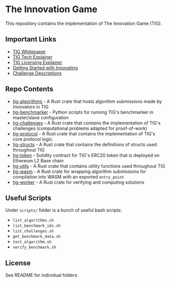 # The Innovation Game

This repository contains the implementation of The Innovation Game (TIG).

## Important Links

* [TIG Whitepaper](docs/whitepaper.pdf)
* [TIG Tech Explainer](docs/tech/1_basics.md)
* [TIG Licensing Explainer](docs/guides/anatomy.md)
* [Getting Started with Innovating](docs/guides/innovating.md)
* [Challenge Descriptions](docs/challenges/satisfiability.md)

## Repo Contents

* [tig-algorithms](./tig-algorithms/README.md) - A Rust crate that hosts algorithm submissions made by Innovators in TIG
* [tig-benchmarker](./tig-benchmarker/README.md) - Python scripts for running TIG's benchmarker in master/slave configuration
* [tig-challenges](./tig-challenges/README.md) - A Rust crate that contains the implementation of TIG's challenges (computational problems adapted for proof-of-work)
* [tig-protocol](./tig-protocol/README.md) - A Rust crate that contains the implementation of TIG's core protocol logic.
* [tig-structs](./tig-structs/README.md) - A Rust crate that contains the definitions of structs used throughout TIG
* [tig-token](./tig-token/README.md) - Solidity contract for TIG's ERC20 token that is deployed on Ethereum L2 Base chain
* [tig-utils](./tig-utils/README.md) - A Rust crate that contains utility functions used throughout TIG
* [tig-wasm](./tig-wasm/README.md) - A Rust crate for wrapping algorithm submissions for compilation into WASM with an exported `entry_point`
* [tig-worker](./tig-worker/README.md) - A Rust crate for verifying and computing solutions

## Useful Scripts

Under `scripts/` folder is a bunch of useful bash scripts:

* `list_algorithms.sh`
* `list_benchmark_ids.sh`
* `list_challenges.sh`
* `get_benchmark_data.sh`
* `test_algorithm.sh`
* `verify_benchmark.sh`

## License

See README for individual folders